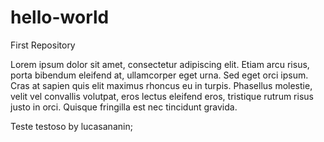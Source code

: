 # hello-world
First Repository

Lorem ipsum dolor sit amet, consectetur adipiscing elit. Etiam arcu risus, porta bibendum eleifend at, ullamcorper eget urna. Sed eget orci ipsum. Cras at sapien quis elit maximus rhoncus eu in turpis. Phasellus molestie, velit vel convallis volutpat, eros lectus eleifend eros, tristique rutrum risus justo in orci. Quisque fringilla est nec tincidunt gravida.

Teste testoso by lucasananin;
